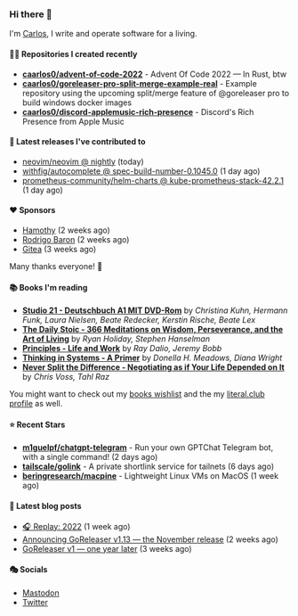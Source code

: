 ### Hi there 👋

I'm [Carlos](https://caarlos0.dev), I write and operate software for a living.

#### 👨‍💻 Repositories I created recently
- **[caarlos0/advent-of-code-2022](https://github.com/caarlos0/advent-of-code-2022)** - Advent Of Code 2022 — In Rust, btw
- **[caarlos0/goreleaser-pro-split-merge-example-real](https://github.com/caarlos0/goreleaser-pro-split-merge-example-real)** - Example repository using the upcoming split/merge feature of @goreleaser pro to build windows docker images
- **[caarlos0/discord-applemusic-rich-presence](https://github.com/caarlos0/discord-applemusic-rich-presence)** - Discord&#39;s Rich Presence from Apple Music

#### 🚀 Latest releases I've contributed to


- [neovim/neovim @ nightly](https://github.com/neovim/neovim/releases/tag/nightly) (today)
- [withfig/autocomplete @ spec-build-number-0.1045.0](https://github.com/withfig/autocomplete/releases/tag/spec-build-number-0.1045.0) (1 day ago)
- [prometheus-community/helm-charts @ kube-prometheus-stack-42.2.1](https://github.com/prometheus-community/helm-charts/releases/tag/kube-prometheus-stack-42.2.1) (1 day ago)

#### ❤️ Sponsors
- [Hamothy](https://github.com/sgoudham) (2 weeks ago)
- [Rodrigo Baron](https://github.com/rodrigobaron) (2 weeks ago)
- [Gitea](https://github.com/go-gitea) (3 weeks ago)

Many thanks everyone! 🙏

#### 📚 Books I'm reading
- **[Studio 21 - Deutschbuch A1 MIT DVD-Rom](https://literal.club/caarlos0/book/laura-nielsen-hermann-funk-beate-redecker-christina-kuhn-kerstin-rische-beate-lex-studio-21-c60yd)** by _Christina Kuhn, Hermann Funk, Laura Nielsen, Beate Redecker, Kerstin Rische, Beate Lex_
- **[The Daily Stoic - 366 Meditations on Wisdom, Perseverance, and the Art of Living](https://literal.club/caarlos0/book/the-daily-stoic-lbfbd)** by _Ryan Holiday, Stephen Hanselman_
- **[Principles - Life and Work](https://literal.club/caarlos0/book/ray-dalioray-daliojeremy-bobbprinciples-a9caw)** by _Ray Dalio, Jeremy Bobb_
- **[Thinking in Systems - A Primer](https://literal.club/caarlos0/book/thinking-in-systems-0q34a)** by _Donella H. Meadows, Diana Wright_
- **[Never Split the Difference - Negotiating as if Your Life Depended on It](https://literal.club/caarlos0/book/chris-voss-tahl-raz-never-split-the-difference-wqbcu)** by _Chris Voss, Tahl Raz_

You might want to check out my [books
wishlist](https://www.amazon.com.br/hz/wishlist/ls/EB8P7VS717SV) and the my
[literal.club profile](https://literal.club/caarlos0) as well.

#### ⭐ Recent Stars
- **[m1guelpf/chatgpt-telegram](https://github.com/m1guelpf/chatgpt-telegram)** - Run your own GPTChat Telegram bot, with a single command! (2 days ago)
- **[tailscale/golink](https://github.com/tailscale/golink)** - A private shortlink service for tailnets (6 days ago)
- **[beringresearch/macpine](https://github.com/beringresearch/macpine)** - Lightweight Linux VMs on MacOS (1 week ago)

#### 📄 Latest blog posts
- [🎧 Replay: 2022](https://carlosbecker.com/posts/replay-2022/) (1 week ago)
- [Announcing GoReleaser v1.13 — the November release](https://carlosbecker.com/posts/goreleaser-v1.13/) (2 weeks ago)
- [GoReleaser v1 — one year later](https://carlosbecker.com/posts/goreleaser-v1-1year/) (3 weeks ago)

#### 🎭 Socials

- <a href="https://mastodon.social/@caarlos0" rel="me">Mastodon</a>
- <a href="https://twitter.com/caarlos0" rel="me">Twitter</a>
